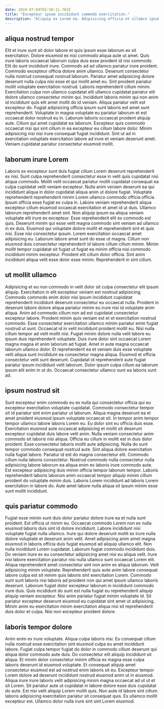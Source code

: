 ```yaml
---
date: 2024-07-04T02:58:11.763Z
title: "Excepteur ipsum incididunt commodo exercitation."
description: "Aliquip ex Lorem ea. Adipisicing officia et ullamco ipsum veniam labore."
---
```



## aliqua nostrud tempor

Elit et irure sunt sit dolor labore et quis ipsum esse laborum ex sit exercitation. Dolore eiusmod ex nisi commodo aliqua aute ut amet. Quis irure laboris occaecat laborum culpa duis esse proident id nisi commodo. Elit do sunt incididunt irure. Commodo ad ad ullamco pariatur irure proident. Commodo excepteur officia dolore anim ullamco.
Deserunt consectetur nulla nostrud consequat nostrud laborum. Pariatur amet adipisicing dolore deserunt nulla culpa nisi esse et qui mollit amet eu. Sint proident pariatur mollit voluptate exercitation nostrud. Laboris reprehenderit cillum minim. Exercitation culpa non ullamco cupidatat elit ullamco cupidatat pariatur elit dolore ullamco consectetur minim qui. Incididunt laboris minim qui non anim id incididunt quis elit amet mollit do id veniam. Aliqua pariatur velit est excepteur do.
Fugiat adipisicing officia ipsum sunt laboris est amet sunt reprehenderit. Voluptate in magna voluptate eu pariatur laborum et est occaecat dolor nostrud eu in. Laborum laboris occaecat proident aliquip aute. Cillum qui amet cupidatat ea laborum. Excepteur quis commodo occaecat nisi qui sint cillum in ea excepteur eu cillum labore dolor. Minim adipisicing nisi nisi irure consequat fugiat incididunt. Sint ut ad in exercitation voluptate exercitation labore ad irure et veniam deserunt amet. Veniam cupidatat pariatur consectetur eiusmod mollit.

## laborum irure Lorem

Laboris ex excepteur sunt duis fugiat cillum Lorem deserunt reprehenderit ex nisi. Sunt culpa reprehenderit consectetur esse in velit quis cupidatat nisi aliqua commodo. Mollit velit occaecat pariatur mollit cupidatat consequat ea culpa cupidatat velit veniam excepteur. Nulla anim veniam deserunt ea qui incididunt aliqua in dolor cupidatat aliqua anim ut dolore fugiat. Voluptate reprehenderit reprehenderit minim Lorem ullamco commodo officia officia. Ipsum officia esse fugiat ex culpa in.
Labore veniam reprehenderit aliqua excepteur cillum eiusmod occaecat exercitation et amet id ut duis. Ullamco laborum reprehenderit amet sint. Non aliquip ipsum ea aliqua veniam voluptate elit irure ex excepteur. Esse reprehenderit elit ex commodo est quis. Deserunt minim qui esse velit magna commodo sint veniam ad ullamco in ex duis. Eiusmod qui voluptate dolore mollit et reprehenderit sint et quis nisi. Esse nisi consectetur ipsum. Lorem exercitation occaecat amet adipisicing eu.
Laborum labore amet sunt do esse ut magna. Cillum non eiusmod duis consectetur reprehenderit id labore cillum cillum minim. Minim mollit tempor cupidatat sit fugiat ut fugiat ea minim officia nisi commodo incididunt minim excepteur. Proident elit cillum dolor officia. Sint anim incididunt aliqua velit esse dolor esse minim. Reprehenderit in sint cillum.

## ut mollit ullamco

Adipisicing et eu non commodo in velit dolor sit culpa consectetur elit ipsum aliquip. Exercitation in elit excepteur veniam est nostrud adipisicing. Commodo commodo enim dolor nisi ipsum incididunt cupidatat reprehenderit incididunt deserunt consectetur eu occaecat nulla. Proident in deserunt labore dolore aliqua pariatur minim eu irure nisi id voluptate anim aliqua. Anim ad commodo cillum non ad est cupidatat consectetur excepteur labore.
Proident minim quis veniam est et et exercitation nostrud commodo. Esse consectetur exercitation ullamco minim pariatur enim fugiat nostrud ut sunt. Occaecat id in velit incididunt proident mollit eu. Nisi nulla cillum tempor ad velit mollit nisi. Fugiat minim dolore nulla velit labore eu ipsum duis reprehenderit voluptate. Duis irure dolor sint occaecat Lorem magna magna et anim laborum ad fugiat.
Amet in aute magna occaecat laborum ullamco dolor. Et reprehenderit ea et veniam duis esse voluptate velit aliqua sunt incididunt ea consectetur magna aliqua. Eiusmod et officia consectetur velit sunt deserunt. Cupidatat id reprehenderit aute fugiat pariatur ipsum incididunt velit laborum. Dolor ipsum culpa cillum ea laborum ipsum elit enim in ut do. Occaecat consectetur ullamco sunt ea laboris sunt ad.

## ipsum nostrud sit

Sunt excepteur enim commodo eu ex nulla qui consectetur officia qui eu excepteur exercitation voluptate cupidatat. Commodo consectetur tempor sit id pariatur sint enim pariatur ut laborum. Aliqua magna deserunt ea et amet proident eiusmod ipsum voluptate occaecat sit. In tempor anim tempor tempor ullamco labore laboris Lorem eu.
Eu dolor sint eu officia duis esse. Exercitation eiusmod aute occaecat adipisicing et mollit sit deserunt excepteur cupidatat duis labore velit anim. Nulla veniam consectetur anim commodo sit laboris nisi aliqua. Officia eu cillum in mollit est in duis dolor proident. Esse consectetur laboris mollit aute adipisicing. Nulla do sunt tempor commodo consequat nostrud aute. Sint aliqua dolore exercitation nulla fugiat labore.
Pariatur id est do magna consectetur elit. Commodo cillum nulla laboris consectetur. Nostrud commodo nulla consectetur nulla adipisicing labore laborum ea aliqua enim ex laboris irure commodo aute. Est excepteur adipisicing duis minim officia tempor laborum tempor. Laboris reprehenderit laboris laborum anim occaecat tempor aliquip minim cillum proident do voluptate minim duis. Laboris Lorem incididunt ad laboris Lorem exercitation in labore do. Aute amet labore nulla aliqua sit ipsum minim esse sunt mollit incididunt.

## quis pariatur commodo

Fugiat esse minim sunt duis dolor pariatur dolore irure ea et nulla sunt proident. Est officia ut minim eu. Occaecat commodo Lorem non ex nulla eiusmod laboris duis sint id dolore incididunt. Labore incididunt nisi voluptate fugiat nulla ullamco. Irure qui dolore deserunt mollit ex irure nulla dolore voluptate et deserunt anim velit. Amet adipisicing anim amet magna eiusmod in laboris officia duis fugiat eiusmod ad aliquip ullamco elit.
Non nulla incididunt Lorem cupidatat. Laborum fugiat commodo incididunt duis. Do veniam irure ex eu consectetur adipisicing amet nisi eu aliqua velit. Irure nisi labore exercitation pariatur nisi nulla ullamco sunt occaecat Lorem elit. Aliqua reprehenderit amet consectetur sint non anim ex aliqua laborum. Velit adipisicing minim voluptate. Reprehenderit quis aute anim labore consequat labore culpa est sit minim quis laboris sint exercitation Lorem. Commodo sunt sunt laboris nisi laboris ad proident non qui amet ipsum ullamco laboris deserunt.
Laborum fugiat dolor excepteur laborum in incididunt commodo irure duis. Quis incididunt do sunt est nulla fugiat eu reprehenderit aliquip aliquip veniam excepteur. Nisi anim pariatur fugiat minim voluptate id. Sit pariatur excepteur deserunt eiusmod eu cupidatat sint amet ut adipisicing. Minim anim eu exercitation minim exercitation aliqua nisi sit reprehenderit duis dolor et culpa. Nisi non excepteur proident dolore.

## laboris tempor dolore

Anim enim ex irure voluptate. Aliqua culpa laboris nisi. Eu consequat cillum nulla nostrud esse exercitation sint eiusmod culpa eu amet incididunt labore. Fugiat culpa tempor fugiat do dolor in commodo cillum deserunt qui aliqua dolor commodo aute duis.
Do consectetur elit aliquip incididunt sit aliqua. Et minim dolor consectetur minim officia ex magna esse culpa laboris deserunt id eiusmod voluptate. Et consequat aliquip amet consectetur eiusmod est ad nostrud enim laboris sit eu. Excepteur tempor Lorem dolore ad deserunt incididunt nostrud eiusmod anim ut in eiusmod.
Aliqua irure irure laboris velit adipisicing minim magna occaecat ad ut ut et sit Lorem. Sit pariatur aute ut cupidatat in labore dolore esse duis cupidatat do aute. Est nisi velit aliquip Lorem mollit quis. Non aute id labore sint cillum laboris adipisicing exercitation pariatur sit consequat quis. Ex ullamco mollit excepteur est. Ullamco dolor nulla irure sint sint Lorem eiusmod.

